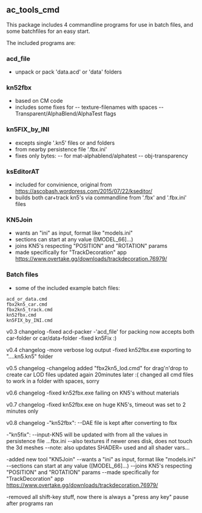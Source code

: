 ## ac_tools_cmd

This package includes 4 commandline programs for use in batch files, and some batchfiles for an easy start.

The included programs are:

### acd_file
 - unpack or pack 'data.acd' or 'data' folders

### kn52fbx
 - based on CM code
 - includes some fixes for
 -- texture-filenames with spaces
 -- Transparent/AlphaBlend/AlphaTest flags

### kn5FIX_by_INI
 - excepts single '.kn5' files or and folders
 - from nearby persistence file '.fbx.ini'
 - fixes only bytes:
 -- for mat-alphablend/alphatest
 -- obj-transparency

### ksEditorAT
 - included for convinience, original from https://ascobash.wordpress.com/2015/07/22/kseditor/
 - builds both car+track kn5's via commandline from '.fbx' and '.fbx.ini' files

### KN5Join
 - wants an "ini" as input, format like "models.ini"
 - sections can start at any value ([MODEL_66]...)
 - joins KN5's respecting "POSITION" and "ROTATION" params
 - made specifically for "TrackDecoration" app https://www.overtake.gg/downloads/trackdecoration.76979/


### Batch files
 - some of the included example batch files:
```
acd_or_data.cmd
fbx2kn5_car.cmd
fbx2kn5_track.cmd
kn52fbx.cmd
kn5FIX_by_INI.cmd
```

v0.3 changelog
-fixed acd-packer
-'acd_file' for packing now accepts both car-folder or car/data-folder
-fixed kn5Fix :)

v0.4 changelog
-more verbose log output
-fixed kn52fbx.exe exporting to "....kn5.kn5" folder

v0.5 changelog
-changelog added "fbx2kn5_lod.cmd" for drag'n'drop to create car LOD files updated again 20minutes later :( changed all cmd files to work in a folder with spaces, sorry

v0.6 changelog
-fixed kn52fbx.exe failing on KN5's without materials

v0.7 changelog
-fixed kn52fbx.exe on huge KN5's, timeout was set to 2 minutes only

v0.8 changelog
-"kn52fbx":
--DAE file is kept after converting to fbx

-"kn5fix":
--input-KN5 will be updated with from all the values in persistence file ...fbx.ini
--also textures if newer ones disk, does not touch the 3d meshes
--note: also updates SHADER= used and all shader vars...

-added new tool "KN5Join"
--wants a "ini" as input, format like "models.ini"
--sections can start at any value ([MODEL_66]...)
--joins KN5's respecting "POSITION" and "ROTATION" params
--made specifically for "TrackDecoration" app https://www.overtake.gg/downloads/trackdecoration.76979/

-removed all shift-key stuff, now there is always a "press any key" pause after programs ran
